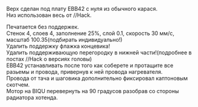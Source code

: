 Верх сделан под плату EBB42 с нуля из обычного карася.  
Низ использован весь от //Hack.  

Печатается без поддержек.  
Стенок 4, слоев 4, заполнение 25%, слой 0.1, скорость 30 мм/с, масштаб 100.35(подбирать индивидуально!)  
Удалить поддержку флажка концевика!  
Удалить поддерживающую перегородку в нижней части!(подробнее в постах //Hack о версиях головы)  
EBB42 устанавливать после того как соберете и протащите все разьемы и провода, привернув к ней провода нагревателя.  
Провода от тача и шаговика дополнительно фиксировал каптоновым скотчем.  
Мотор на BIQU перевернуть на 90 градусов разобрав со стороны радиатора хотенда.
